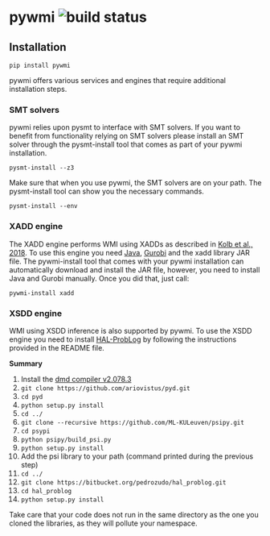 # pywmi ![build status](https://travis-ci.org/samuelkolb/pywmi.svg?branch=master)
## Installation

    pip install pywmi

pywmi offers various services and engines that require additional installation steps.

### SMT solvers
pywmi relies upon pysmt to interface with SMT solvers. If you want to benefit from functionality relying on SMT solvers
please install an SMT solver through the pysmt-install tool that comes as part of your pywmi installation.

    pysmt-install --z3
    
Make sure that when you use pywmi, the SMT solvers are on your path. The pysmt-install tool can show you the necessary
commands.

    pysmt-install --env

### XADD engine
The XADD engine performs WMI using XADDs as described in [Kolb et al., 2018](https://www.ijcai.org/proceedings/2018/698).
To use this engine you need [Java](https://www.oracle.com/technetwork/java/javase/downloads/index.html), [Gurobi](https://www.gurobi.com) and the xadd library JAR file.
The pywmi-install tool that comes with your pywmi installation can automatically download and install the JAR file,
however, you need to install Java and Gurobi manually. Once you did that, just call:

    pywmi-install xadd

### XSDD engine
WMI using XSDD inference is also supported by pywmi. To use the XSDD engine you need to install
[HAL-ProbLog](https://bitbucket.org/pedrozudo/hal_problog) by following the instructions provided in the README file.

**Summary**
1. Install the [dmd compiler v2.078.3](http://downloads.dlang.org/releases/2.x/2.078.3/)
2. `git clone https://github.com/ariovistus/pyd.git`
3. `cd pyd`
4. `python setup.py install`
5. `cd ../`
6. `git clone --recursive https://github.com/ML-KULeuven/psipy.git`
7. `cd psypi`
8. `python psipy/build_psi.py`
9. `python setup.py install`
10. Add the psi library to your path (command printed during the previous step)
11. `cd ../`
12. `git clone https://bitbucket.org/pedrozudo/hal_problog.git`
13. `cd hal_problog`
14. `python setup.py install`

Take care that your code does not run in the same directory as the one you cloned the libraries, as they will pollute
your namespace.